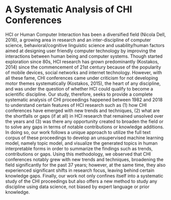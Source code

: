 # A Systematic Analysis of CHI Conferences
HCI or Human Computer Interaction has been a diversified field (Nicola Dell, 2016), a growing area in research and an inter-discipline of computer science, behavioral/cognitive linguistic science and usability/human factors aimed at designing user friendly computer technology by improving the interactions between human being and computer systems. Though started exploration since 80s, HCI research has grown predominantly (Kostakos, 2014) since the commencement of 21st century because of the popularity of mobile devices, social networks and internet technology. However, with all these fame, CHI conferences came under criticism for not developing motor themes systematically (Kostakos, 2015), the heart of any discipline, and was under the question of whether HCI could qualify to become a scientific discipline. Our study, therefore, seeks to provide a complete systematic analysis of CHI proceedings happened between 1982 and 2018 to understand certain features of HCI research such as (1) how CHI conferences have emerged with new trends and techniques, (2) what are the shortfalls or gaps (if at all) in HCI research that remained unsolved over the years and (3) was there any opportunity created to broaden the field or to solve any gaps in terms of notable contributions or knowledge additions. In doing so, our work follows a unique approach to utilize the full text corpus of these proceedings to develop an unsupervised machine learning model, namely topic model, and visualize the generated topics in human interpretable forms in order to summarize the findings such as trends, contributions or gaps. Using this methodology, we observed that CHI conferences notably grew with new trends and techniques, broadening the field significantly for the past 37 years; however, at the same time, they also experienced significant shifts in research focus, leaving behind certain knowledge gaps. Finally, our work not only confines itself into a systematic study of the CHI proceedings but also offers a new method to study any discipline using data science, not biased by expert language or prior knowledge.
